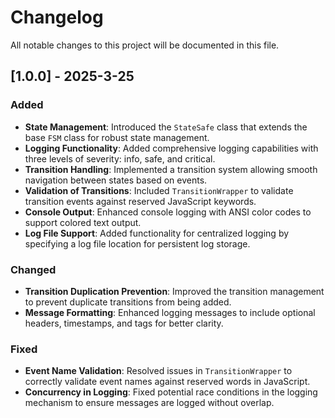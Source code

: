 # Changelog

All notable changes to this project will be documented in this file.

## [1.0.0] - 2025-3-25

### Added
- **State Management**: Introduced the `StateSafe` class that extends the base `FSM` class for robust state management.
- **Logging Functionality**: Added comprehensive logging capabilities with three levels of severity: info, safe, and critical.
- **Transition Handling**: Implemented a transition system allowing smooth navigation between states based on events.
- **Validation of Transitions**: Included `TransitionWrapper` to validate transition events against reserved JavaScript keywords.
- **Console Output**: Enhanced console logging with ANSI color codes to support colored text output.
- **Log File Support**: Added functionality for centralized logging by specifying a log file location for persistent log storage.

### Changed
- **Transition Duplication Prevention**: Improved the transition management to prevent duplicate transitions from being added.
- **Message Formatting**: Enhanced logging messages to include optional headers, timestamps, and tags for better clarity.

### Fixed
- **Event Name Validation**: Resolved issues in `TransitionWrapper` to correctly validate event names against reserved words in JavaScript.
- **Concurrency in Logging**: Fixed potential race conditions in the logging mechanism to ensure messages are logged without overlap.